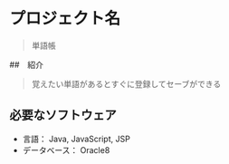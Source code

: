 # プロジェクト名

>単語帳

##　紹介

>覚えたい単語があるとすぐに登録してセーブができる

## 必要なソフトウェア

- 言語： Java, JavaScript, JSP
- データベース： Oracle8

